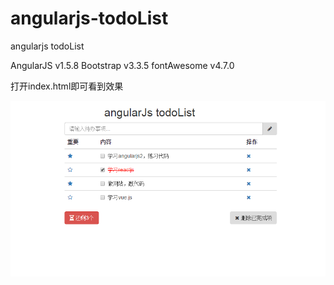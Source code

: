 # angularjs-todoList
angularjs todoList

AngularJS v1.5.8
Bootstrap v3.3.5
fontAwesome v4.7.0

打开index.html即可看到效果

![Image text](https://github.com/gonghui-whu/myImage/blob/master/angularjs-todoList.png)